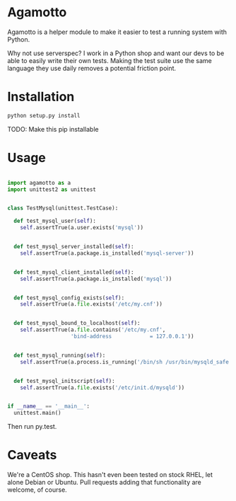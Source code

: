 Agamotto
========

Agamotto is a helper module to make it easier to test a running system with
Python.

Why not use serverspec? I work in a Python shop and want our devs to be able
to easily write their own tests. Making the test suite use the same language
they use daily removes a potential friction point.

Installation
============
```bash
python setup.py install
```
TODO: Make this pip installable

Usage
=====
```python

import agamotto as a
import unittest2 as unittest


class TestMysql(unittest.TestCase):

  def test_mysql_user(self):
    self.assertTrue(a.user.exists('mysql'))


  def test_mysql_server_installed(self):
    self.assertTrue(a.package.is_installed('mysql-server'))


  def test_mysql_client_installed(self):
    self.assertTrue(a.package.is_installed('mysql'))


  def test_mysql_config_exists(self):
    self.assertTrue(a.file.exists('/etc/my.cnf'))


  def test_mysql_bound_to_localhost(self):
    self.assertTrue(a.file.contains('/etc/my.cnf',
                    'bind-address            = 127.0.0.1'))


  def test_mysql_running(self):
    self.assertTrue(a.process.is_running('/bin/sh /usr/bin/mysqld_safe'))


  def test_mysql_initscript(self):
    self.assertTrue(a.file.exists('/etc/init.d/mysqld'))


if __name__ == '__main__':
  unittest.main()

```

Then run py.test.

Caveats
=======
We're a CentOS shop. This hasn't even been tested on stock RHEL, let alone
Debian or Ubuntu. Pull requests adding that functionality are welcome, of course.
